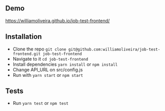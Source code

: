 ## Demo
https://williamoliveira.github.io/job-test-frontend/

## Installation
- Clone the repo `git clone git@github.com:williamoliveira/job-test-frontend.git job-test-frontend`
- Navigate to it `cd job-test-frontend`
- Install dependencies `yarn install` or `npm install`
- Change API_URL on src/config.js
- Run with `yarn start` or `npm start`

## Tests
- Run `yarn test` or `npm test`
